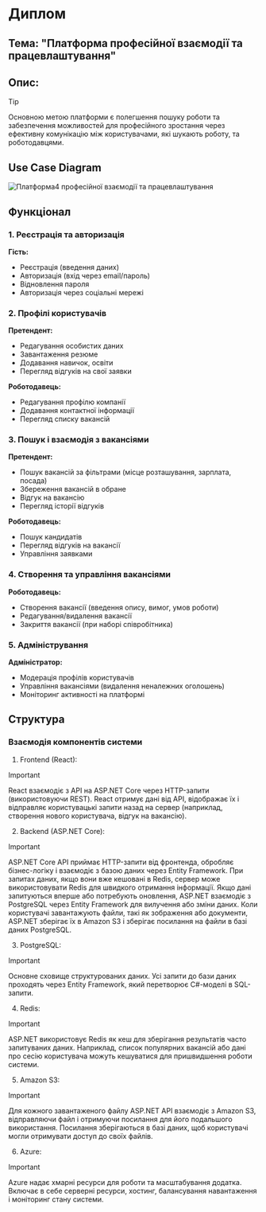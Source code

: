 # Диплом

## Тема: "Платформа професійної взаємодії та працевлаштування"

## Опис: 

> [!TIP]
> Основною метою платформи є полегшення пошуку роботи та забезпечення  можливостей для професійного зростання через ефективну комунікацію між користувачами, які шукають роботу, та роботодавцями.

## Use Case Diagram

![Платформа4 професійної взаємодії та працевлаштування](https://github.com/user-attachments/assets/2c03e126-d5de-4027-8724-fa6a1b2268d3)

## Функціонал

### 1. Реєстрація та авторизація

**Гість:**
- Реєстрація (введення даних)
- Авторизація (вхід через email/пароль)
- Відновлення пароля
- Авторизація через соціальні мережі

### 2. Профілі користувачів

**Претендент:**
- Редагування особистих даних
- Завантаження резюме
- Додавання навичок, освіти
- Перегляд відгуків на свої заявки

**Роботодавець:**
- Редагування профілю компанії
- Додавання контактної інформації
- Перегляд списку вакансій

### 3. Пошук і взаємодія з вакансіями

**Претендент:**
- Пошук вакансій за фільтрами (місце розташування, зарплата, посада)
- Збереження вакансій в обране
- Відгук на вакансію
- Перегляд історії відгуків

**Роботодавець:**
- Пошук кандидатів
- Перегляд відгуків на вакансії
- Управління заявками

### 4. Створення та управління вакансіями

**Роботодавець:**
- Створення вакансії (введення опису, вимог, умов роботи)
- Редагування/видалення вакансії
- Закриття вакансії (при наборі співробітника)

### 5. Адміністрування

**Адміністратор:**
- Модерація профілів користувачів
- Управління вакансіями (видалення неналежних оголошень)
- Моніторинг активності на платформі

## Структура 

### Взаємодія компонентів системи

1. Frontend (React):

> [!IMPORTANT]
> React взаємодіє з API на ASP.NET Core через HTTP-запити (використовуючи REST).
> React отримує дані від API, відображає їх і відправляє користувацькі запити назад на сервер (наприклад, створення нового користувача, відгук на вакансію).

2. Backend (ASP.NET Core):

> [!IMPORTANT]
> ASP.NET Core API приймає HTTP-запити від фронтенда, обробляє бізнес-логіку і взаємодіє з базою даних через Entity Framework.
> При запитах даних, якщо вони вже кешовані в Redis, сервер може використовувати Redis для швидкого отримання інформації.
> Якщо дані запитуються вперше або потребують оновлення, ASP.NET взаємодіє з PostgreSQL через Entity Framework для вилучення або зміни даних.
> Коли користувачі завантажують файли, такі як зображення або документи, ASP.NET зберігає їх в Amazon S3 і зберігає посилання на файли в базі даних PostgreSQL.

3. PostgreSQL:
   
> [!IMPORTANT]
> Основне сховище структурованих даних. Усі запити до бази даних проходять через Entity Framework, який перетворює C#-моделі в SQL-запити.

4. Redis:
> [!IMPORTANT]
> ASP.NET використовує Redis як кеш для зберігання результатів часто запитуваних даних. Наприклад, список популярних вакансій або дані про сесію користувача можуть кешуватися для пришвидшення роботи системи.

5. Amazon S3:
> [!IMPORTANT]
> Для кожного завантаженого файлу ASP.NET API взаємодіє з Amazon S3, відправляючи файл і отримуючи посилання для його подальшого використання. Посилання зберігаються в базі даних, щоб користувачі могли отримувати доступ до своїх файлів.

6. Azure:
> [!IMPORTANT]
> Azure надає хмарні ресурси для роботи та масштабування додатка. Включає в себе серверні ресурси, хостинг, балансування навантаження і моніторинг стану системи.


